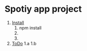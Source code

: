 # Spotiy app project

1. [Install](h)
    1. npm install
    2.
    3.
1. [ToDo](h)
    1.a
    1.b
